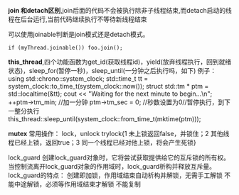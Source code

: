 **join 和detach区别**,join后面的代码不会被执行除非子线程结束,而detach启动的线程在后台运行,当前代码继续执行不等待新线程结束

​可以使用joinable判断是join模式还是detach模式。

```text
if (myThread.joinable()) foo.join();
```

**this_thread**,四个功能函数为get_id(获取线程id)，yield(放弃线程执行，回到就绪状态)，sleep_for(暂停一秒)，sleep_until(一分钟之后执行吗，如下)
例子：
using std::chrono::system_clock;
std::time_t tt = system_clock::to_time_t(system_clock::now());
struct std::tm * ptm = std::localtime(&tt);
cout << "Waiting for the next minute to begin...\n";
++ptm->tm_min; //加一分钟
ptm->tm_sec = 0; //秒数设置为0//暂停执行，到下一整分执行
this_thread::sleep_until(system_clock::from_time_t(mktime(ptm)));

**mutex**
常用操作：
lock，unlock
trylock{1 未上锁返回false，并锁住；2 其他线程已经上锁，返回true；3 同一个线程已经对他上锁，将会产生死锁}

lock_guard
创建lock_guard对象时，它将尝试获取提供给它的互斥锁的所有权。当控制流离开lock_guard对象的作用域时，lock_guard析构并释放互斥量。lock_guard的特点：
创建即加锁，作用域结束自动析构并解锁，无需手工解锁
不能中途解锁，必须等作用域结束才解锁
不能复制


